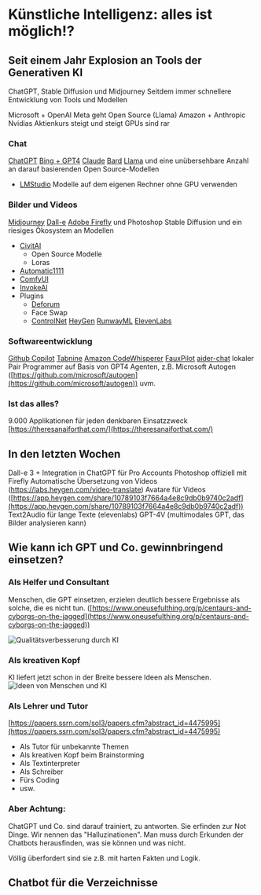 # Künstliche Intelligenz: alles ist möglich!?

## Seit einem Jahr Explosion an Tools der Generativen KI

ChatGPT, Stable Diffusion und Midjourney
Seitdem immer schnellere Entwicklung von Tools und Modellen

Microsoft + OpenAI
Meta geht Open Source (Llama)
Amazon + Anthropic
Nvidias Aktienkurs steigt und steigt
GPUs sind rar


### Chat

[ChatGPT](https://chat.openai.com/)
[Bing + GPT4](https://www.bing.com/search?showconv=1&q=bing%20AI&sf=codex3p&form=MW00X7)
[Claude](https://claude.ai/)
[Bard](https://bard.google.com/chat?hl=de)
[Llama](https://huggingface.co/spaces/ysharma/Explore_llamav2_with_TGI) und eine unübersehbare Anzahl an darauf basierenden Open Source-Modellen

 - [LMStudio](https://lmstudio.ai/) Modelle auf dem eigenen Rechner ohne GPU verwenden

### Bilder und Videos

[Midjourney](https://www.midjourney.com/)
[Dall-e](https://www.bing.com/create)
[Adobe Firefly](https://firefly.adobe.com/) und Photoshop
Stable Diffusion und ein riesiges Ökosystem an Modellen 
 - [CivitAI](https://civitai.com/)
	 - Open Source Modelle
	 - Loras
 - [Automatic1111](https://github.com/AUTOMATIC1111/stable-diffusion-webui)
 - [ComfyUI](https://github.com/comfyanonymous/ComfyUI)
 - [InvokeAI](https://github.com/invoke-ai/InvokeAI)
 - Plugins
	 - [Deforum](https://www.youtube.com/watch?v=VMJGV7GWC5I)
	 - Face Swap
	 - [ControlNet](https://www.youtube.com/watch?v=zrGLEgGFJY4)
[HeyGen](https://www.heygen.com/) 
[RunwayML](https://runwayml.com/)
[ElevenLabs](https://elevenlabs.io/)

### Softwareentwicklung

[Github Copilot](https://github.com/features/copilot)
[Tabnine](https://www.tabnine.com/)
[Amazon CodeWhisperer](https://aws.amazon.com/codewhisperer/)
[FauxPilot](https://github.com/fauxpilot/fauxpilot)
[aider-chat](https://aider.chat/) lokaler Pair Programmer auf Basis von GPT4
Agenten, z.B. Microsoft Autogen ([https://github.com/microsoft/autogen](https://github.com/microsoft/autogen))
uvm.

### Ist das alles?
9.000 Applikationen für jeden denkbaren Einsatzzweck [https://theresanaiforthat.com/](https://theresanaiforthat.com/)

## In den letzten Wochen

Dall-e 3 + Integration in ChatGPT für Pro Accounts
Photoshop offiziell mit Firefly
Automatische Übersetzung von Videos (https://labs.heygen.com/video-translate)
Avatare für Videos ([https://app.heygen.com/share/10789103f7664a4e8c9db0b9740c2adf](https://app.heygen.com/share/10789103f7664a4e8c9db0b9740c2adf))
Text2Audio für lange Texte (elevenlabs)
GPT-4V (multimodales GPT, das Bilder analysieren kann)


## Wie kann ich GPT und Co. gewinnbringend einsetzen?

### Als Helfer und Consultant
Menschen, die GPT einsetzen, erzielen deutlich bessere Ergebnisse als solche, die es nicht tun. ([https://www.oneusefulthing.org/p/centaurs-and-cyborgs-on-the-jagged](https://www.oneusefulthing.org/p/centaurs-and-cyborgs-on-the-jagged))

![Qualitätsverbesserung durch KI](https://substackcdn.com/image/fetch/f_auto,q_auto:good,fl_progressive:steep/https%3A%2F%2Fsubstack-post-media.s3.amazonaws.com%2Fpublic%2Fimages%2F1d0dcea1-a78d-49f6-8410-c356f71aa535_1756x1120.png)
### Als kreativen Kopf

KI liefert jetzt schon in der Breite bessere Ideen als Menschen.
![Ideen von Menschen und KI](https://substackcdn.com/image/fetch/w_1456,c_limit,f_webp,q_auto:good,fl_progressive:steep/https%3A%2F%2Fsubstack-post-media.s3.amazonaws.com%2Fpublic%2Fimages%2Fef1dcec3-93b1-4a3b-9c6f-3f56d03a2807_3780x1020.png)
### Als Lehrer und Tutor

[https://papers.ssrn.com/sol3/papers.cfm?abstract_id=4475995](https://papers.ssrn.com/sol3/papers.cfm?abstract_id=4475995)

 - Als Tutor für unbekannte Themen
 - Als kreativen Kopf beim Brainstorming
 - Als Textinterpreter
 - Als Schreiber
 - Fürs Coding
 - usw.

### Aber Achtung: 

ChatGPT und Co. sind darauf trainiert, zu antworten. Sie erfinden zur Not Dinge. Wir nennen das "Halluzinationen". Man muss durch Erkunden der Chatbots herausfinden, was sie können und was nicht.

Völlig überfordert sind sie z.B. mit harten Fakten und Logik. 

## Chatbot für die Verzeichnisse



